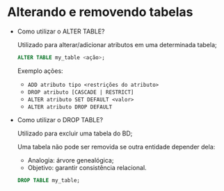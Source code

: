 # Alterando e removendo tabelas

- Como utilizar o ALTER TABLE?
    
    Utilizado para alterar/adicionar atributos em uma determinada tabela;
    
    ```sql
    ALTER TABLE my_table <ação>;
    ```
    
    Exemplo ações:
    
    - `ADD atributo tipo <restrições do atributo>`
    - `DROP atributo [CASCADE | RESTRICT]`
    - `ALTER atributo SET DEFAULT <valor>`
    - `ALTER atributo DROP DEFAULT`
- Como utilizar o DROP TABLE?
    
    Utilizado para excluir uma tabela do BD;
    
    Uma tabela não pode ser removida se outra entidade depender dela:
    
    - Analogia: árvore genealógica;
    - Objetivo: garantir consistência relacional.
    
    ```sql
    DROP TABLE my_table;
    ```